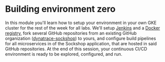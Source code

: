 # Building environment zero

In this module you'll learn how to setup your environment in your own GKE cluster for the rest of the week for all labs. We'll setup [Jenkins](https://jenkins.io/) and a [Docker registry](https://docs.docker.com/registry/), fork several GitHub repositories from an existing GitHub organization ([dynatrace-sockshop](https://github.com/dynatrace-sockshop)) to yours, and configure build pipelines for all microservices in of the Sockshop application, that are hosted in said GitHub repositories. At the end of this session, your continuous CI/CD environment is ready to be explored, configured, and run.

# 